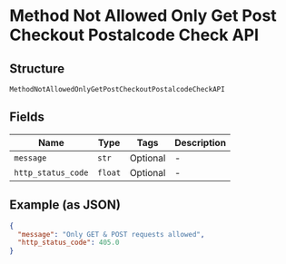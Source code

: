 
# Method Not Allowed Only Get Post Checkout Postalcode Check API

## Structure

`MethodNotAllowedOnlyGetPostCheckoutPostalcodeCheckAPI`

## Fields

| Name | Type | Tags | Description |
|  --- | --- | --- | --- |
| `message` | `str` | Optional | - |
| `http_status_code` | `float` | Optional | - |

## Example (as JSON)

```json
{
  "message": "Only GET & POST requests allowed",
  "http_status_code": 405.0
}
```

